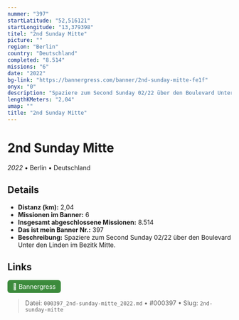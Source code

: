 ```yaml
---
nummer: "397"
startLatitude: "52,516121"
startLongitude: "13,379398"
titel: "2nd Sunday Mitte"
picture: ""
region: "Berlin"
country: "Deutschland"
completed: "8.514"
missions: "6"
date: "2022"
bg-link: "https://bannergress.com/banner/2nd-sunday-mitte-fe1f"
onyx: "0"
description: "Spaziere zum Second Sunday 02/22 über den Boulevard Unter den Linden im Bezitk Mitte."
lengthKMeters: "2,04"
umap: ""
title: "2nd Sunday Mitte"
---
```

# 2nd Sunday Mitte

*2022* • Berlin • Deutschland



## Details
- **Distanz (km):** 2,04
- **Missionen im Banner:** 6
- **Insgesamt abgeschlossene Missionen:** 8.514
- **Das ist mein Banner Nr.:** 397
- **Beschreibung:** Spaziere zum Second Sunday 02/22 über den Boulevard Unter den Linden im Bezitk Mitte.


## Links
<div style="margin-top: 0.5em;">
<a href="https://bannergress.com/banner/2nd-sunday-mitte-fe1f" target="_blank" style="display:inline-block;margin-right:8px;padding:6px 12px;background-color:#3c8b3c;color:white;text-decoration:none;border-radius:6px;">🔗 Bannergress</a>

</div>


> Datei: `000397_2nd-sunday-mitte_2022.md` • #000397 • Slug: `2nd-sunday-mitte`
